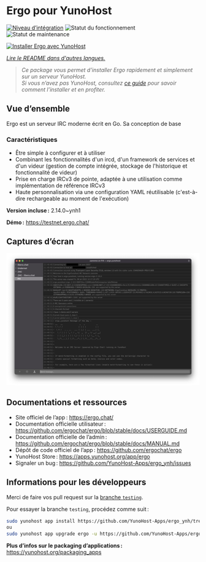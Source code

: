 <!--
Nota bene : ce README est automatiquement généré par <https://github.com/YunoHost/apps/tree/master/tools/readme_generator>
Il NE doit PAS être modifié à la main.
-->

# Ergo pour YunoHost

[![Niveau d’intégration](https://apps.yunohost.org/badge/integration/ergo)](https://ci-apps.yunohost.org/ci/apps/ergo/)
![Statut du fonctionnement](https://apps.yunohost.org/badge/state/ergo)
![Statut de maintenance](https://apps.yunohost.org/badge/maintained/ergo)

[![Installer Ergo avec YunoHost](https://install-app.yunohost.org/install-with-yunohost.svg)](https://install-app.yunohost.org/?app=ergo)

*[Lire le README dans d'autres langues.](./ALL_README.md)*

> *Ce package vous permet d’installer Ergo rapidement et simplement sur un serveur YunoHost.*  
> *Si vous n’avez pas YunoHost, consultez [ce guide](https://yunohost.org/install) pour savoir comment l’installer et en profiter.*

## Vue d’ensemble

Ergo est un serveur IRC moderne écrit en Go. Sa conception de base

### Caractéristiques

- Être simple à configurer et à utiliser
- Combinant les fonctionnalités d'un ircd, d'un framework de services et d'un videur (gestion de compte intégrée, stockage de l'historique et fonctionnalité de videur)
- Prise en charge IRCv3 de pointe, adaptée à une utilisation comme implémentation de référence IRCv3
- Haute personnalisation via une configuration YAML réutilisable (c'est-à-dire rechargeable au moment de l'exécution)


**Version incluse :** 2.14.0~ynh1

**Démo :** <https://testnet.ergo.chat/>

## Captures d’écran

![Capture d’écran de Ergo](./doc/screenshots/textual.jpg)

## Documentations et ressources

- Site officiel de l’app : <https://ergo.chat/>
- Documentation officielle utilisateur : <https://github.com/ergochat/ergo/blob/stable/docs/USERGUIDE.md>
- Documentation officielle de l’admin : <https://github.com/ergochat/ergo/blob/stable/docs/MANUAL.md>
- Dépôt de code officiel de l’app : <https://github.com/ergochat/ergo>
- YunoHost Store : <https://apps.yunohost.org/app/ergo>
- Signaler un bug : <https://github.com/YunoHost-Apps/ergo_ynh/issues>

## Informations pour les développeurs

Merci de faire vos pull request sur la [branche `testing`](https://github.com/YunoHost-Apps/ergo_ynh/tree/testing).

Pour essayer la branche `testing`, procédez comme suit :

```bash
sudo yunohost app install https://github.com/YunoHost-Apps/ergo_ynh/tree/testing --debug
ou
sudo yunohost app upgrade ergo -u https://github.com/YunoHost-Apps/ergo_ynh/tree/testing --debug
```

**Plus d’infos sur le packaging d’applications :** <https://yunohost.org/packaging_apps>
